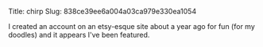 Title: chirp
Slug: 838ce39ee6a004a03ca979e330ea1054

I created an account on an etsy-esque site about a year ago for fun (for my doodles) and it appears I've been featured.
